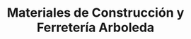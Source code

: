 ---
title: "Materiales de Construcción y Ferretería Arboleda"
url: /zacatecoluca/materiales-de-construccion-y-ferreteria-arboleda/
shop: Baustoffe
---